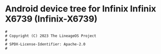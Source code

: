 # Android device tree for Infinix Infinix X6739 (Infinix-X6739)

```
#
# Copyright (C) 2023 The LineageOS Project
#
# SPDX-License-Identifier: Apache-2.0
#
```
